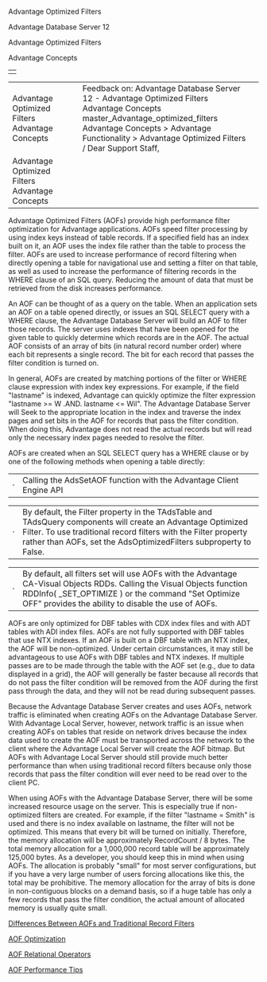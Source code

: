 Advantage Optimized Filters




Advantage Database Server 12  

Advantage Optimized Filters

Advantage Concepts

|  |
| --- |
|  |

|  |  |  |  |  |
| --- | --- | --- | --- | --- |
| Advantage Optimized Filters  Advantage Concepts |  |  | Feedback on: Advantage Database Server 12 - Advantage Optimized Filters Advantage Concepts master\_Advantage\_optimized\_filters Advantage Concepts > Advantage Functionality > Advantage Optimized Filters / Dear Support Staff, |  |
| Advantage Optimized Filters  Advantage Concepts |  |  |  |  |

Advantage Optimized Filters (AOFs) provide high performance filter optimization for Advantage applications. AOFs speed filter processing by using index keys instead of table records. If a specified field has an index built on it, an AOF uses the index file rather than the table to process the filter. AOFs are used to increase performance of record filtering when directly opening a table for navigational use and setting a filter on that table, as well as used to increase the performance of filtering records in the WHERE clause of an SQL query. Reducing the amount of data that must be retrieved from the disk increases performance.

An AOF can be thought of as a query on the table. When an application sets an AOF on a table opened directly, or issues an SQL SELECT query with a WHERE clause, the Advantage Database Server will build an AOF to filter those records. The server uses indexes that have been opened for the given table to quickly determine which records are in the AOF. The actual AOF consists of an array of bits (in natural record number order) where each bit represents a single record. The bit for each record that passes the filter condition is turned on.

In general, AOFs are created by matching portions of the filter or WHERE clause expression with index key expressions. For example, if the field "lastname" is indexed, Advantage can quickly optimize the filter expression "lastname >= W .AND. lastname <= Wil". The Advantage Database Server will Seek to the appropriate location in the index and traverse the index pages and set bits in the AOF for records that pass the filter condition. When doing this, Advantage does not read the actual records but will read only the necessary index pages needed to resolve the filter.

AOFs are created when an SQL SELECT query has a WHERE clause or by one of the following methods when opening a table directly:

|  |  |
| --- | --- |
| · | Calling the AdsSetAOF function with the Advantage Client Engine API |

|  |  |
| --- | --- |
| · | By default, the Filter property in the TAdsTable and TAdsQuery components will create an Advantage Optimized Filter. To use traditional record filters with the Filter property rather than AOFs, set the AdsOptimizedFilters subproperty to False. |

|  |  |
| --- | --- |
| · | By default, all filters set will use AOFs with the Advantage CA-Visual Objects RDDs. Calling the Visual Objects function RDDInfo( \_SET\_OPTIMIZE ) or the command "Set Optimize OFF" provides the ability to disable the use of AOFs. |

AOFs are only optimized for DBF tables with CDX index files and with ADT tables with ADI index files. AOFs are not fully supported with DBF tables that use NTX indexes. If an AOF is built on a DBF table with an NTX index, the AOF will be non-optimized. Under certain circumstances, it may still be advantageous to use AOFs with DBF tables and NTX indexes. If multiple passes are to be made through the table with the AOF set (e.g., due to data displayed in a grid), the AOF will generally be faster because all records that do not pass the filter condition will be removed from the AOF during the first pass through the data, and they will not be read during subsequent passes.

Because the Advantage Database Server creates and uses AOFs, network traffic is eliminated when creating AOFs on the Advantage Database Server. With Advantage Local Server, however, network traffic is an issue when creating AOFs on tables that reside on network drives because the index data used to create the AOF must be transported across the network to the client where the Advantage Local Server will create the AOF bitmap. But AOFs with Advantage Local Server should still provide much better performance than when using traditional record filters because only those records that pass the filter condition will ever need to be read over to the client PC.

When using AOFs with the Advantage Database Server, there will be some increased resource usage on the server. This is especially true if non-optimized filters are created. For example, if the filter "lastname = Smith" is used and there is no index available on lastname, the filter will not be optimized. This means that every bit will be turned on initially. Therefore, the memory allocation will be approximately RecordCount / 8 bytes. The total memory allocation for a 1,000,000 record table will be approximately 125,000 bytes. As a developer, you should keep this in mind when using AOFs. The allocation is probably "small" for most server configurations, but if you have a very large number of users forcing allocations like this, the total may be prohibitive. The memory allocation for the array of bits is done in non-contiguous blocks on a demand basis, so if a huge table has only a few records that pass the filter condition, the actual amount of allocated memory is usually quite small.

[Differences Between AOFs and Traditional Record Filters](master_differences_between_aofs_and_traditional_record_filters.htm)

[AOF Optimization](master_aof_optimization.htm)

[AOF Relational Operators](master_aof_relational_operators.htm)

[AOF Performance Tips](master_aof_performance_tips.htm)
